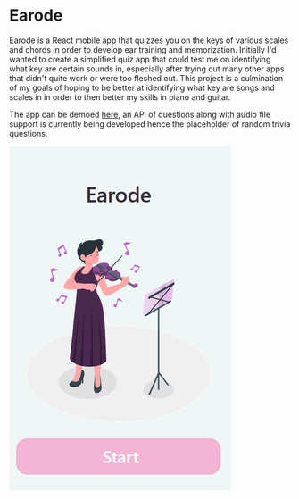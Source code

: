# Earode

Earode is a React mobile app that quizzes you on the keys of various scales and chords in order to develop ear training and memorization. Initially
I'd wanted to create a simplified quiz app that could test me on identifying what key are certain sounds in, especially after trying out many
other apps that didn't quite work or were too fleshed out. This project is a culmination of my goals of hoping to be better at identifying what key
are songs and scales in in order to then better my skills in piano and guitar. 

The app can be demoed [here](https://snack.expo.dev/6YOTphjU1), an API of questions along with audio file support is currently being developed hence
the placeholder of random trivia questions.

![screen demo](https://github.com/Noodulz/Earode/blob/main/assets/images/earode-screencap.png)
